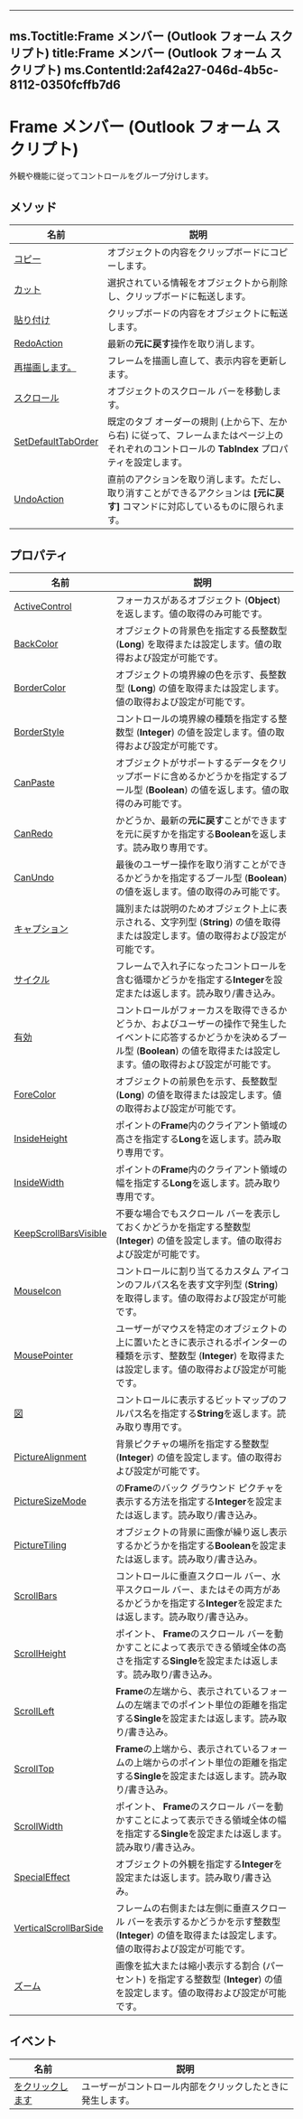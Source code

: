 

---
ms.Toctitle:Frame メンバー (Outlook フォーム スクリプト)
title:Frame メンバー (Outlook フォーム スクリプト)
ms.ContentId:2af42a27-046d-4b5c-8112-0350fcffb7d6
---
# Frame メンバー (Outlook フォーム スクリプト)




外観や機能に従ってコントロールをグループ分けします。

## メソッド

|**名前**|**説明**|
|---|---|
|[コピー](61654953-0233-f068-ae50-8f81a51f88d3.md)|オブジェクトの内容をクリップボードにコピーします。|
|[カット](58c11fc9-c5a1-250d-6fd3-7d6c8fbb5594.md)|選択されている情報をオブジェクトから削除し、クリップボードに転送します。|
|[貼り付け](abc5f9c5-6e5b-8983-ea7a-c48fbe9a5efe.md)|クリップボードの内容をオブジェクトに転送します。|
|[RedoAction](d681d6e8-935b-f5f0-aaba-e5f63e7491bb.md)|最新の**元に戻す**操作を取り消します。|
|[再描画します。](78761972-9f18-96bb-1073-dfb29909432b.md)|フレームを描画し直して、表示内容を更新します。|
|[スクロール](d04c2860-bf4a-f95a-6c07-dfe27f12a84a.md)|オブジェクトのスクロール バーを移動します。|
|[SetDefaultTabOrder](1ad6e645-58ea-00d8-37a7-aac91a3badb0)|既定のタブ オーダーの規則 (上から下、左から右) に従って、フレームまたはページ上のそれぞれのコントロールの **TabIndex** プロパティを設定します。|
|[UndoAction](28ca1383-bfd1-db6c-2945-82dd29a3b9ae.md)|直前のアクションを取り消します。ただし、取り消すことができるアクションは **[元に戻す]** コマンドに対応しているものに限られます。|




## プロパティ

|**名前**|**説明**|
|---|---|
|[ActiveControl](ecb1bfe9-698c-a509-46c2-ae8e36a278fd)|フォーカスがあるオブジェクト (**Object**) を返します。値の取得のみ可能です。|
|[BackColor](65b9ece4-bac7-dcb6-5f96-e321a11bfc94)|オブジェクトの背景色を指定する長整数型 (**Long**) を取得または設定します。値の取得および設定が可能です。|
|[BorderColor](348a2dd5-0b16-327a-0a83-124b338d4b44)|オブジェクトの境界線の色を示す、長整数型 (**Long**) の値を取得または設定します。値の取得および設定が可能です。|
|[BorderStyle](f2e84e06-4b53-87d9-fe06-14505f38a0df)|コントロールの境界線の種類を指定する整数型 (**Integer**) の値を設定します。値の取得および設定が可能です。|
|[CanPaste](520b845a-289f-9ed0-5af1-b5435462e027)|オブジェクトがサポートするデータをクリップボードに含めるかどうかを指定するブール型 (**Boolean**) の値を返します。値の取得のみ可能です。|
|[CanRedo](ec4cff9e-6a48-7055-4e28-9c4c5cb46b24.md)|かどうか、最新の**元に戻す**ことができますを元に戻すかを指定する**Boolean**を返します。読み取り専用です。|
|[CanUndo](7cb4090f-8886-17c9-2bd3-cdeb78e5aa57)|最後のユーザー操作を取り消すことができるかどうかを指定するブール型 (**Boolean**) の値を返します。値の取得のみ可能です。|
|[キャプション](6075400e-e4c0-1a1c-dea1-8628d191337b)|識別または説明のためオブジェクト上に表示される、文字列型 (**String**) の値を取得または設定します。値の取得および設定が可能です。|
|[サイクル](012c4b16-8c4d-fd11-39cc-9fe1799630c8.md)|フレームで入れ子になったコントロールを含む循環かどうかを指定する**Integer**を設定または返します。読み取り/書き込み。|
|[有効](422240cf-8a8f-83ab-8cab-1a0699467282)|コントロールがフォーカスを取得できるかどうか、およびユーザーの操作で発生したイベントに応答するかどうかを決めるブール型 (**Boolean**) の値を取得または設定します。値の取得および設定が可能です。|
|[ForeColor](d21cbb7e-4a3b-33fc-00dd-61248f52a205)|オブジェクトの前景色を示す、長整数型 (**Long**) の値を取得または設定します。値の取得および設定が可能です。|
|[InsideHeight](553e85e6-3e6d-d453-5110-741a62c32061.md)|ポイントの**Frame**内のクライアント領域の高さを指定する**Long**を返します。読み取り専用です。|
|[InsideWidth](8ffd3991-4600-c110-0398-75bd969c6900.md)|ポイントの**Frame**内のクライアント領域の幅を指定する**Long**を返します。読み取り専用です。|
|[KeepScrollBarsVisible](adc2bda2-6e7f-cd02-c6ca-f2976250fd60)|不要な場合でもスクロール バーを表示しておくかどうかを指定する整数型 (**Integer**) の値を設定します。値の取得および設定が可能です。|
|[MouseIcon](fa8f125f-2560-b7ae-0498-a19593f309ed)|コントロールに割り当てるカスタム アイコンのフルパス名を表す文字列型 (**String**) を取得します。値の取得および設定が可能です。|
|[MousePointer](5c58dd9b-14ba-14c1-74dd-8d00d1f3f175)|ユーザーがマウスを特定のオブジェクトの上に置いたときに表示されるポインターの種類を示す、整数型 (**Integer**) を取得または設定します。値の取得および設定が可能です。|
|[図](61abe92d-9939-3a07-e6e4-233c4290b15d.md)|コントロールに表示するビットマップのフルパス名を指定する**String**を返します。読み取り専用です。|
|[PictureAlignment](dda560cb-e002-1ae9-342a-ae2146bd3194)|背景ピクチャの場所を指定する整数型 (**Integer**) の値を設定します。値の取得および設定が可能です。|
|[PictureSizeMode](cc4ac909-de5c-4505-ead2-5a7d209a35a0.md)|の**Frame**のバック グラウンド ピクチャを表示する方法を指定する**Integer**を設定または返します。読み取り/書き込み。|
|[PictureTiling](2fa9e5c9-a7dd-45e9-79f4-5302a943d314.md)|オブジェクトの背景に画像が繰り返し表示するかどうかを指定する**Boolean**を設定または返します。読み取り/書き込み。|
|[ScrollBars](2a443602-40f7-6f56-0626-479fcd0efd38.md)|コントロールに垂直スクロール バー、水平スクロール バー、またはその両方があるかどうかを指定する**Integer**を設定または返します。読み取り/書き込み。|
|[ScrollHeight](899d5c03-73f5-e78a-bc09-5232bd302f94.md)|ポイント、 **Frame**のスクロール バーを動かすことによって表示できる領域全体の高さを指定する**Single**を設定または返します。読み取り/書き込み。|
|[ScrollLeft](576d571d-05fa-2e1d-df7d-3bb1c606c374.md)|**Frame**の左端から、表示されているフォームの左端までのポイント単位の距離を指定する**Single**を設定または返します。読み取り/書き込み。|
|[ScrollTop](6ea6a4ae-94dd-fb70-2bcd-2bae1dfd3b36.md)|**Frame**の上端から、表示されているフォームの上端からのポイント単位の距離を指定する**Single**を設定または返します。読み取り/書き込み。|
|[ScrollWidth](ada30e50-f2d1-c4e8-45b8-0100bf14c91f.md)|ポイント、 **Frame**のスクロール バーを動かすことによって表示できる領域全体の幅を指定する**Single**を設定または返します。読み取り/書き込み。|
|[SpecialEffect](e1e6a452-e57e-3d7f-cfe9-46ec5f63fd7f.md)|オブジェクトの外観を指定する**Integer**を設定または返します。読み取り/書き込み。|
|[VerticalScrollBarSide](0e15a73b-2202-4b77-8306-2992553f2ce0)|フレームの右側または左側に垂直スクロール バーを表示するかどうかを示す整数型 (**Integer**) の値を取得または設定します。値の取得および設定が可能です。|
|[ズーム](a4f67386-1300-c13c-433c-e60434180a9c)|画像を拡大または縮小表示する割合 (パーセント) を指定する整数型 (**Integer**) の値を設定します。値の取得および設定が可能です。|




## イベント

|**名前**|**説明**|
|---|---|
|[をクリックします](1ca51b8c-2756-b73a-bebe-c4093bfdbbce.md)|ユーザーがコントロール内部をクリックしたときに発生します。|





